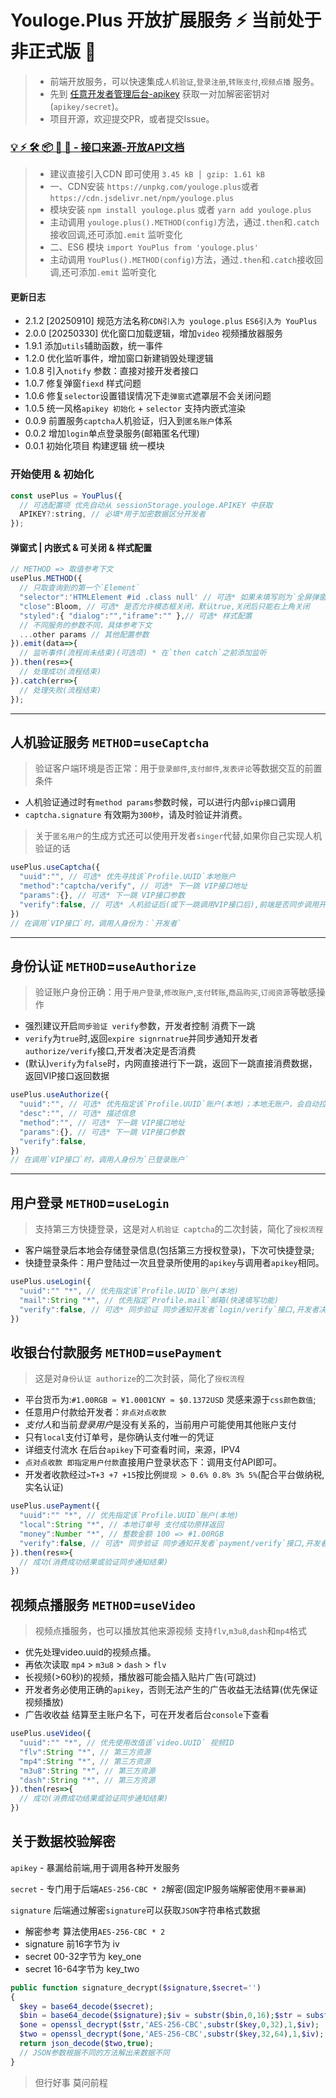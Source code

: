 # Youloge.Plus 开放扩展服务 ⚡ 当前处于非正式版 🚧

> * 前端开放服务，可以快速集成`人机验证`,`登录注册`,`转账支付`,`视频点播` 服务。
> * 先到 [任意开发者管理后台-apikey](https://www.youloge.com) 获取一对加解密密钥对(`apikey/secret`)。
> * 项目开源，欢迎提交PR，或者提交Issue。

### [💡 ⚡️ 🛠️ 📦 🔩 🔑 - 接口来源-开放API文档 ](https://youfeed.github.io/plus)


> - 建议直接引入CDN 即可使用  `3.45 kB │ gzip: 1.61 kB`
> - 一、CDN安装 `https://unpkg.com/youloge.plus`或者`https://cdn.jsdelivr.net/npm/youloge.plus`
> - 模块安装 `npm install youloge.plus` 或者 `yarn add youloge.plus`
> - 主动调用 `youloge.plus().METHOD(config)`方法，通过`.then`和`.catch`接收回调,还可添加`.emit` 监听变化
> - 二、ES6 模块 `import YouPlus from 'youloge.plus'`
> - 主动调用 `YouPlus().METHOD(config)`方法，通过`.then`和`.catch`接收回调,还可添加`.emit` 监听变化

#### 更新日志

- 2.1.2 [20250910] 规范方法名称`CDN引入为 youloge.plus` `ES6引入为 YouPlus`
- 2.0.0 [20250330] 优化窗口加载逻辑，增加`video` 视频播放器服务
- 1.9.1 添加`utils`辅助函数，统一事件
- 1.2.0 优化监听事件，增加窗口新建销毁处理逻辑
- 1.0.8 引入`notify` 参数：直接对接开发者接口
- 1.0.7 修复弹窗`fiexd` 样式问题
- 1.0.6 修复`selector`设置错误情况下走`弹窗式`遮罩层不会关闭问题
- 1.0.5 统一风格`apikey 初始化` + `selector` 支持内嵌式渲染
- 0.0.9 前置服务`captcha`人机验证，归入到`匿名账户`体系
- 0.0.2 增加`login`单点登录服务(邮箱匿名代理)
- 0.0.1 初始化项目 构建逻辑 统一模块

### 开始使用 & 初始化

```js
const usePlus = YouPlus({
  // 可选配置项 优先自动从 sessionStorage.youloge.APIKEY 中获取
  APIKEY?:string, // 必填*用于加密数据区分开发者 
});
```

#### 弹窗式 | 内嵌式 & 可关闭 & 样式配置
``` js
// METHOD => 取值参考下文
usePlus.METHOD({
  // 只取查询到的第一个`Element`
  "selector":'HTMLElement #id .class null' // 可选* 如果未填写则为`全屏弹窗式`遮罩层
  "close":Bloom, // 可选* 是否允许模态框关闭，默认true,关闭后只能右上角关闭
  "styled":{ "dialog":"","iframe":"" },// 可选* 样式配置
  // 不同服务的参数不同，具体参考下文
  ...other params // 其他配置参数
}).emit(data=>{
  // 监听事件(流程尚未结束)(可选项) * 在`then catch`之前添加监听
}).then(res=>{
  // 处理成功(流程结束)
}).catch(err=>{
  // 处理失败(流程结束)
});
```

---

##  人机验证服务 `METHOD`=`useCaptcha`

> 验证客户端环境是否正常：用于`登录邮件`,`支付邮件`,`发表评论`等数据交互的前置条件

- 人机验证通过时有`method params`参数时候，可以进行内部`vip接口`调用
- `captcha.signature` 有效期为`300秒`，请及时验证并消费。

> 关于`匿名用户`的生成方式还可以使用开发者`singer`代替,如果你自己实现人机验证的话

``` js
usePlus.useCaptcha({
  "uuid":"", // 可选* 优先寻找该`Profile.UUID`本地账户
  "method":"captcha/verify", // 可选* 下一跳 VIP接口地址
  "params":{}, // 可选* 下一跳 VIP接口参数
  "verify":false, // 可选* 人机验证后(或下一跳调用VIP接口后),前端是否同步调用开发者`notify接口验证`
})
// 在调用`VIP接口`时，调用人身份为：`开发者`
```

---

## 身份认证 `METHOD`=`useAuthorize` 

> 验证账户身份正确：用于`用户登录`,`修改账户`,`支付转账`,`商品购买`,`订阅资源`等敏感操作

- 强烈建议开启`同步验证 verify`参数，开发者控制 消费下一跳
- `verify`为`true`时,返回`expire signrnatrue`并同步通知开发者`authorize/verify`接口,开发者决定是否消费
- (默认)`verify`为`false`时，内网直接进行下一跳，返回下一跳直接消费数据，返回VIP接口返回数据

``` js
usePlus.useAuthorize({
  "uuid":"", // 可选* 优先指定该`Profile.UUID`账户(本地)；本地无账户，会自动拉起登录窗口
  "desc":"", // 可选* 描述信息
  "method":"", // 可选* 下一跳 VIP接口地址
  "params":{}, // 可选* 下一跳 VIP接口参数
  "verify":false,
})
// 在调用`VIP接口`时，调用人身份为`已登录账户`
```

---

##  用户登录 `METHOD`=`useLogin`

> 支持第三方快捷登录，这是对`人机验证 captcha`的二次封装，简化了`授权流程`

- 客户端登录后本地会存储登录信息(包括第三方授权登录)，下次可快捷登录;
- 快捷登录条件：用户登陆过一次且登录所使用的`apikey`与调用者`apikey`相同。

``` js
usePlus.useLogin({
  "uuid":"" "*", // 优先指定该`Profile.UUID`账户(本地)
  "mail":String "*", // 优先指定`Profile.mail`邮箱(快速填写功能)
  "verify":false, // 可选* 同步验证 同步通知开发者`login/verify`接口,开发者决定是否消费
})
```

##  收银台付款服务 `METHOD`=`usePayment`

> 这是对`身份认证 authorize`的二次封装，简化了`授权流程`

- 平台货币为:`#1.00RGB ≈ ¥1.0001CNY ≈ $0.1372USD` 灵感来源于`css颜色数值`;
- 任意用户付款给开发者：`非点对点收款`
- *支付人*和当前*登录用户*是没有关系的，当前用户可能使用其他账户支付
- 只有`local`支付订单号，是你确认支付唯一的凭证
- 详细支付流水 在后台`apikey`下可查看时间，来源，IPV4
- `点对点收款 即指定用户付款`直接用户登录状态下：调用支付API即可。
- 开发者收款经过`>T+3 +7 +15`按比例`提现 > 0.6% 0.8% 3% 5%`(配合平台做纳税,实名认证)

``` js
usePlus.usePayment({
  "uuid":"" "*", // 优先指定该`Profile.UUID`账户(本地)
  "local":String "*", // 本地订单号 支付成功原样返回
  "money":Number "*", // 整数金额 100 => #1.00RGB
  "verify":false, // 可选* 同步验证 同步通知开发者`payment/verify`接口,开发者决定是否消费
}).then(res=>{ 
  // 成功(消费成功结果或验证同步通知结果)
})
```
##  视频点播服务 `METHOD`=`useVideo`

> 视频点播服务，也可以播放其他来源视频 支持`flv`,`m3u8`,`dash`和`mp4`格式

- 优先处理video.uuid的视频点播。
- 再依次读取 `mp4` > `m3u8` > `dash` > `flv`
- 长视频(>60秒)的视频，播放器可能会插入贴片广告(可跳过)
- 开发者务必使用正确的`apikey`，否则无法产生的广告收益无法结算(优先保证视频播放)
- 广告收收益 结算至主账户名下，可在开发者后台`console`下查看

``` js
usePlus.useVideo({
  "uuid":"" "*", // 优先使用改值该`video.UUID` 视频ID
  "flv":String "*", // 第三方资源
  "mp4":String "*", // 第三方资源
  "m3u8":String "*", // 第三方资源
  "dash":String "*", // 第三方资源
}).then(res=>{ 
  // 成功(消费成功结果或验证同步通知结果)
})
```


## 关于数据校验解密

`apikey` - 暴漏给前端,用于调用各种开发服务

`secret` - 专门用于后端`AES-256-CBC * 2`解密(固定IP服务端解密使用`不要暴漏`)

`signature` 后端通过解密`signature`可以获取`JSON`字符串格式数据

-  解密参考 算法使用`AES-256-CBC * 2`
-  signature 前16字节为 iv 
-  secret 00-32字节为 key_one
-  secret 16-64字节为 key_two

``` php
public function signature_decrypt($signature,$secret='')
{
  $key = base64_decode($secret);
  $bin = base64_decode($signature);$iv = substr($bin,0,16);$str = substr($bin,16);
  $one = openssl_decrypt($str,'AES-256-CBC',substr($key,0,32),1,$iv);
  $two = openssl_decrypt($one,'AES-256-CBC',substr($key,32,64),1,$iv);
  return json_decode($two,true);
  // JSON参数根据不同的方法解出来数据不同
}
```

> 但行好事 莫问前程